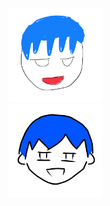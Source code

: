 <html>
	<head>
		<title>
      ねむい
		</title>
	</head>
	<body>
          <img src="../satoshiinu.png" width=150 height=150><br>
	  <img src="../newicon.png" width=150 height=150>
	</body>
</html>
